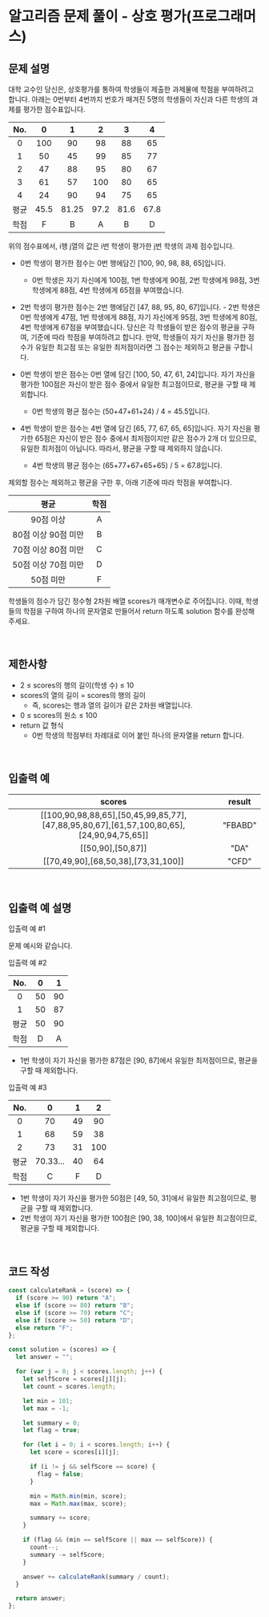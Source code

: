 # 알고리즘 문제 풀이 - 상호 평가(프로그래머스)

## 문제 설명

대학 교수인 당신은, 상호평가를 통하여 학생들이 제출한 과제물에 학점을 부여하려고 합니다. 아래는 0번부터 4번까지 번호가 매겨진 5명의 학생들이 자신과 다른 학생의 과제를 평가한 점수표입니다.

| No.  |  0   |   1   |  2   |  3   |  4   |
| :--: | :--: | :---: | :--: | :--: | :--: |
|  0   | 100  |  90   |  98  |  88  |  65  |
|  1   |  50  |  45   |  99  |  85  |  77  |
|  2   |  47  |  88   |  95  |  80  |  67  |
|  3   |  61  |  57   | 100  |  80  |  65  |
|  4   |  24  |  90   |  94  |  75  |  65  |
| 평균 | 45.5 | 81.25 | 97.2 | 81.6 | 67.8 |
| 학점 |  F   |   B   |  A   |  B   |  D   |

위의 점수표에서, i행 j열의 값은 i번 학생이 평가한 j번 학생의 과제 점수입니다.

- 0번 학생이 평가한 점수는 0번 행에담긴 [100, 90, 98, 88, 65]입니다.
  - 0번 학생은 자기 자신에게 100점, 1번 학생에게 90점, 2번 학생에게 98점, 3번 학생에게 88점, 4번 학생에게 65점을 부여했습니다.
- 2번 학생이 평가한 점수는 2번 행에담긴 [47, 88, 95, 80, 67]입니다. - 2번 학생은 0번 학생에게 47점, 1번 학생에게 88점, 자기 자신에게 95점, 3번 학생에게 80점, 4번 학생에게 67점을 부여했습니다.
  당신은 각 학생들이 받은 점수의 평균을 구하여, 기준에 따라 학점을 부여하려고 합니다.
  만약, 학생들이 자기 자신을 평가한 점수가 유일한 최고점 또는 유일한 최저점이라면 그 점수는 제외하고 평균을 구합니다.

- 0번 학생이 받은 점수는 0번 열에 담긴 [100, 50, 47, 61, 24]입니다. 자기 자신을 평가한 100점은 자신이 받은 점수 중에서 유일한 최고점이므로, 평균을 구할 때 제외합니다.
  - 0번 학생의 평균 점수는 (50+47+61+24) / 4 = 45.5입니다.
- 4번 학생이 받은 점수는 4번 열에 담긴 [65, 77, 67, 65, 65]입니다. 자기 자신을 평가한 65점은 자신이 받은 점수 중에서 최저점이지만 같은 점수가 2개 더 있으므로, 유일한 최저점이 아닙니다. 따라서, 평균을 구할 때 제외하지 않습니다.
  - 4번 학생의 평균 점수는 (65+77+67+65+65) / 5 = 67.8입니다.

제외할 점수는 제외하고 평균을 구한 후, 아래 기준에 따라 학점을 부여합니다.

|        평균         | 학점 |
| :-----------------: | :--: |
|      90점 이상      |  A   |
| 80점 이상 90점 미만 |  B   |
| 70점 이상 80점 미만 |  C   |
| 50점 이상 70점 미만 |  D   |
|      50점 미만      |  F   |

학생들의 점수가 담긴 정수형 2차원 배열 scores가 매개변수로 주어집니다. 이때, 학생들의 학점을 구하여 하나의 문자열로 만들어서 return 하도록 solution 함수를 완성해주세요.

<br />

## 제한사항

- 2 ≤ scores의 행의 길이(학생 수) ≤ 10
- scores의 열의 길이 = scores의 행의 길이
  - 즉, scores는 행과 열의 길이가 같은 2차원 배열입니다.
- 0 ≤ scores의 원소 ≤ 100
- return 값 형식
  - 0번 학생의 학점부터 차례대로 이어 붙인 하나의 문자열을 return 합니다.

<br />

## 입출력 예

|                                          scores                                          | result  |
| :--------------------------------------------------------------------------------------: | :-----: |
| [[100,90,98,88,65],[50,45,99,85,77],[47,88,95,80,67],[61,57,100,80,65],[24,90,94,75,65]] | "FBABD" |
|                                    [[50,90],[50,87]]                                     |  "DA"   |
|                           [[70,49,90],[68,50,38],[73,31,100]]                            |  "CFD"  |

<br />

## 입출력 예 설명

입출력 예 #1

문제 예시와 같습니다.

입출력 예 #2

| No.  |  0  |  1  |
| :--: | :-: | :-: |
|  0   | 50  | 90  |
|  1   | 50  | 87  |
| 평균 | 50  | 90  |
| 학점 |  D  |  A  |

- 1번 학생이 자기 자신을 평가한 87점은 [90, 87]에서 유일한 최저점이므로, 평균을 구할 때 제외합니다.

입출력 예 #3

| No.  |    0     |  1  |  2  |
| :--: | :------: | :-: | :-: |
|  0   |    70    | 49  | 90  |
|  1   |    68    | 59  | 38  |
|  2   |    73    | 31  | 100 |
| 평균 | 70.33... | 40  | 64  |
| 학점 |    C     |  F  |  D  |

- 1번 학생이 자기 자신을 평가한 50점은 [49, 50, 31]에서 유일한 최고점이므로, 평균을 구할 때 제외합니다.
- 2번 학생이 자기 자신을 평가한 100점은 [90, 38, 100]에서 유일한 최고점이므로, 평균을 구할 때 제외합니다.

<br />

## 코드 작성

```js
const calculateRank = (score) => {
  if (score >= 90) return "A";
  else if (score >= 80) return "B";
  else if (score >= 70) return "C";
  else if (score >= 50) return "D";
  else return "F";
};

const solution = (scores) => {
  let answer = "";

  for (var j = 0; j < scores.length; j++) {
    let selfScore = scores[j][j];
    let count = scores.length;

    let min = 101;
    let max = -1;

    let summary = 0;
    let flag = true;

    for (let i = 0; i < scores.length; i++) {
      let score = scores[i][j];

      if (i != j && selfScore == score) {
        flag = false;
      }

      min = Math.min(min, score);
      max = Math.max(max, score);

      summary += score;
    }

    if (flag && (min == selfScore || max == selfScore)) {
      count--;
      summary -= selfScore;
    }

    answer += calculateRank(summary / count);
  }

  return answer;
};
```

<br />
